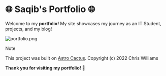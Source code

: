 # 🌐 Saqib's Portfolio 🌐

Welcome to my **portfolio!** My site showcases my journey as an IT Student, projects, and my blog!

![portfolio.png](https://media.licdn.com/dms/image/v2/D562DAQF28ZtQRReWnQ/profile-treasury-image-shrink_800_800/B56ZZETpNVHoAY-/0/1744902723060?e=1745514000&v=beta&t=-RuLSiJUWiCgO2OK8RGaVMr5FcUX8YTTbWI3fICh0Bc)

> [!NOTE]
> This project was built on [Astro Cactus](https://github.com/chrismwilliams/astro-theme-cactus). Copyright (c) 2022 Chris Williams

**Thank you for visiting my portfolio! 🎉**
